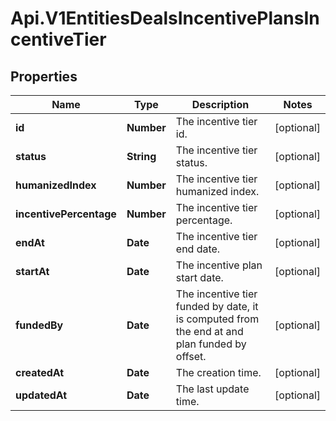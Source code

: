 # Api.V1EntitiesDealsIncentivePlansIncentiveTier

## Properties

Name | Type | Description | Notes
------------ | ------------- | ------------- | -------------
**id** | **Number** | The incentive tier id. | [optional] 
**status** | **String** | The incentive tier status. | [optional] 
**humanizedIndex** | **Number** | The incentive tier humanized index. | [optional] 
**incentivePercentage** | **Number** | The incentive tier percentage. | [optional] 
**endAt** | **Date** | The incentive tier end date. | [optional] 
**startAt** | **Date** | The incentive plan start date. | [optional] 
**fundedBy** | **Date** | The incentive tier funded by date, it is computed from the end at and plan funded by offset. | [optional] 
**createdAt** | **Date** | The creation time. | [optional] 
**updatedAt** | **Date** | The last update time. | [optional] 


